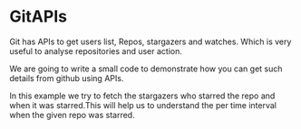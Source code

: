 # GitAPIs

Git has APIs to get users list, Repos, stargazers and watches. Which is very useful to analyse repositories and user action.

We are going to write a small code to demonstrate how you can get such details from github using APIs.

In this example we try to fetch the stargazers who starred the repo and when it was starred.This will help us to understand 
the per time interval when the given repo was starred.
